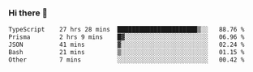 ### Hi there 🌱
<!--START_SECTION:waka-->

```txt
TypeScript    27 hrs 28 mins  ██████████████████████▒░░   88.76 %
Prisma        2 hrs 9 mins    █▓░░░░░░░░░░░░░░░░░░░░░░░   06.96 %
JSON          41 mins         ▓░░░░░░░░░░░░░░░░░░░░░░░░   02.24 %
Bash          21 mins         ▒░░░░░░░░░░░░░░░░░░░░░░░░   01.15 %
Other         7 mins          ░░░░░░░░░░░░░░░░░░░░░░░░░   00.42 %
```

<!--END_SECTION:waka-->
<!--
**Dieg0raf/Dieg0raf** is a ✨ _special_ ✨ repository because its `README.md` (this file) appears on your GitHub profile.

Here are some ideas to get you started:

- 🔭 I’m currently working on ...
- 🌱 I’m currently learning ...
- 👯 I’m looking to collaborate on ...
- 🤔 I’m looking for help with ...
- 💬 Ask me about ...
- 📫 How to reach me: ...
- 😄 Pronouns: ...
- ⚡ Fun fact: ...
-->
